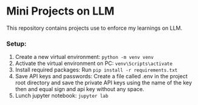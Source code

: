 # Mini Projects on LLM
This repository contains projects use to enforce my learnings on LLM.

### Setup:
1. Create a new virtual environment: `python -m venv venv`
2. Activate the virtual environment on PC: `venv\Scripts\activate`
3. Install required packages: Run `pip install -r requirements.txt`
4. Save API keys and passwords: Create a file called .env in the project root directory
and save the private API keys using the name of the key then and equal sign and api key without any space.
5. Lunch jupyter notebook: `jupyter lab`